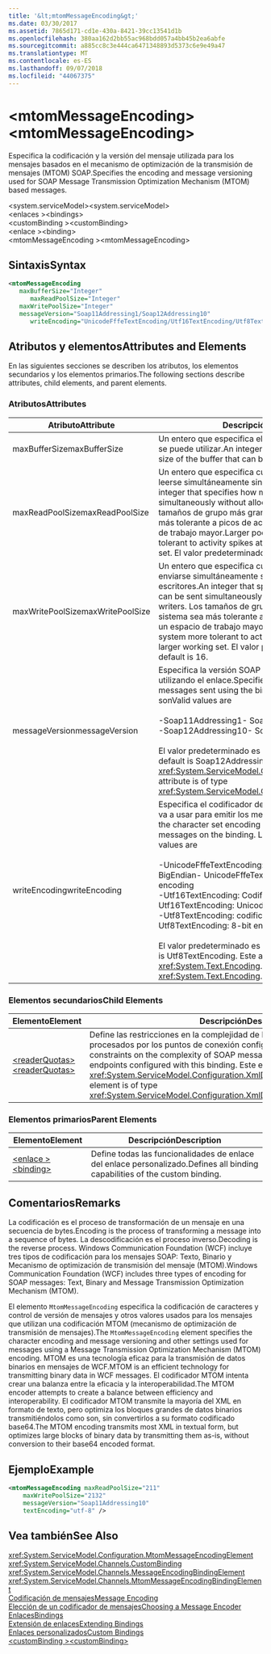 ```yaml
---
title: '&lt;mtomMessageEncoding&gt;'
ms.date: 03/30/2017
ms.assetid: 7865d171-cd1e-430a-8421-39cc13541d1b
ms.openlocfilehash: 380aa162d2bb55ac968bdd057a4bb45b2ea6abfe
ms.sourcegitcommit: a885cc8c3e444ca6471348893d5373c6e9e49a47
ms.translationtype: MT
ms.contentlocale: es-ES
ms.lasthandoff: 09/07/2018
ms.locfileid: "44067375"
---
```

# <a name="ltmtommessageencodinggt"></a><span data-ttu-id="621ce-102">&lt;mtomMessageEncoding&gt;</span><span class="sxs-lookup"><span data-stu-id="621ce-102">&lt;mtomMessageEncoding&gt;</span></span>
<span data-ttu-id="621ce-103">Especifica la codificación y la versión del mensaje utilizada para los mensajes basados en el mecanismo de optimización de la transmisión de mensajes (MTOM) SOAP.</span><span class="sxs-lookup"><span data-stu-id="621ce-103">Specifies the encoding and message versioning used for SOAP Message Transmission Optimization Mechanism (MTOM) based messages.</span></span>  
  
 <span data-ttu-id="621ce-104">\<system.serviceModel></span><span class="sxs-lookup"><span data-stu-id="621ce-104">\<system.serviceModel></span></span>  
<span data-ttu-id="621ce-105">\<enlaces ></span><span class="sxs-lookup"><span data-stu-id="621ce-105">\<bindings></span></span>  
<span data-ttu-id="621ce-106">\<customBinding ></span><span class="sxs-lookup"><span data-stu-id="621ce-106">\<customBinding></span></span>  
<span data-ttu-id="621ce-107">\<enlace ></span><span class="sxs-lookup"><span data-stu-id="621ce-107">\<binding></span></span>  
<span data-ttu-id="621ce-108">\<mtomMessageEncoding ></span><span class="sxs-lookup"><span data-stu-id="621ce-108">\<mtomMessageEncoding></span></span>  
  
## <a name="syntax"></a><span data-ttu-id="621ce-109">Sintaxis</span><span class="sxs-lookup"><span data-stu-id="621ce-109">Syntax</span></span>  
  
```xml  
<mtomMessageEncoding   
   maxBufferSize="Integer"  
      maxReadPoolSize="Integer"  
   maxWritePoolSize="Integer"  
   messageVersion="Soap11Addressing1/Soap12Addressing10"  
      writeEncoding="UnicodeFffeTextEncoding/Utf16TextEncoding/Utf8TextEncoding" />  
```  
  
## <a name="attributes-and-elements"></a><span data-ttu-id="621ce-110">Atributos y elementos</span><span class="sxs-lookup"><span data-stu-id="621ce-110">Attributes and Elements</span></span>  
 <span data-ttu-id="621ce-111">En las siguientes secciones se describen los atributos, los elementos secundarios y los elementos primarios.</span><span class="sxs-lookup"><span data-stu-id="621ce-111">The following sections describe attributes, child elements, and parent elements.</span></span>  
  
### <a name="attributes"></a><span data-ttu-id="621ce-112">Atributos</span><span class="sxs-lookup"><span data-stu-id="621ce-112">Attributes</span></span>  
  
|<span data-ttu-id="621ce-113">Atributo</span><span class="sxs-lookup"><span data-stu-id="621ce-113">Attribute</span></span>|<span data-ttu-id="621ce-114">Descripción</span><span class="sxs-lookup"><span data-stu-id="621ce-114">Description</span></span>|  
|---------------|-----------------|  
|<span data-ttu-id="621ce-115">maxBufferSize</span><span class="sxs-lookup"><span data-stu-id="621ce-115">maxBufferSize</span></span>|<span data-ttu-id="621ce-116">Un entero que especifica el tamaño máximo del búfer que se puede utilizar.</span><span class="sxs-lookup"><span data-stu-id="621ce-116">An integer that specifies the maximum size of the buffer that can be used.</span></span>|  
|<span data-ttu-id="621ce-117">maxReadPoolSize</span><span class="sxs-lookup"><span data-stu-id="621ce-117">maxReadPoolSize</span></span>|<span data-ttu-id="621ce-118">Un entero que especifica cuántos mensajes pueden leerse simultáneamente sin asignar nuevos lectores.</span><span class="sxs-lookup"><span data-stu-id="621ce-118">An integer that specifies how many messages can be read simultaneously without allocating new readers.</span></span> <span data-ttu-id="621ce-119">Los tamaños de grupo más grandes hacen que el sistema sea más tolerante a picos de actividad a costa de un espacio de trabajo mayor.</span><span class="sxs-lookup"><span data-stu-id="621ce-119">Larger pool sizes make the system more tolerant to activity spikes at the cost of a larger working set.</span></span> <span data-ttu-id="621ce-120">El valor predeterminado es 64.</span><span class="sxs-lookup"><span data-stu-id="621ce-120">The default is 64.</span></span>|  
|<span data-ttu-id="621ce-121">maxWritePoolSize</span><span class="sxs-lookup"><span data-stu-id="621ce-121">maxWritePoolSize</span></span>|<span data-ttu-id="621ce-122">Un entero que especifica cuántos mensajes pueden enviarse simultáneamente sin asignar nuevos escritores.</span><span class="sxs-lookup"><span data-stu-id="621ce-122">An integer that specifies how many messages can be sent simultaneously without allocating new writers.</span></span> <span data-ttu-id="621ce-123">Los tamaños de grupo más grandes hacen que el sistema sea más tolerante a picos de actividad a costa de un espacio de trabajo mayor.</span><span class="sxs-lookup"><span data-stu-id="621ce-123">Larger pool sizes make the system more tolerant to activity spikes at the cost of a larger working set.</span></span> <span data-ttu-id="621ce-124">El valor predeterminado es 16.</span><span class="sxs-lookup"><span data-stu-id="621ce-124">The default is 16.</span></span>|  
|<span data-ttu-id="621ce-125">messageVersion</span><span class="sxs-lookup"><span data-stu-id="621ce-125">messageVersion</span></span>|<span data-ttu-id="621ce-126">Especifica la versión SOAP de los mensajes enviados utilizando el enlace.</span><span class="sxs-lookup"><span data-stu-id="621ce-126">Specifies the SOAP version of the messages sent using the binding.</span></span> <span data-ttu-id="621ce-127">Los valores válidos son</span><span class="sxs-lookup"><span data-stu-id="621ce-127">Valid values are</span></span><br /><br /> <span data-ttu-id="621ce-128">-Soap11Addressing1</span><span class="sxs-lookup"><span data-stu-id="621ce-128">-   Soap11Addressing1</span></span><br /><span data-ttu-id="621ce-129">-Soap12Addressing10</span><span class="sxs-lookup"><span data-stu-id="621ce-129">-   Soap12Addressing10</span></span><br /><br /> <span data-ttu-id="621ce-130">El valor predeterminado es Soap12Addressing10.</span><span class="sxs-lookup"><span data-stu-id="621ce-130">The default is Soap12Addressing10.</span></span> <span data-ttu-id="621ce-131">Este atributo es del tipo <xref:System.ServiceModel.Channels.MessageVersion>.</span><span class="sxs-lookup"><span data-stu-id="621ce-131">This attribute is of type <xref:System.ServiceModel.Channels.MessageVersion>.</span></span>|  
|<span data-ttu-id="621ce-132">writeEncoding</span><span class="sxs-lookup"><span data-stu-id="621ce-132">writeEncoding</span></span>|<span data-ttu-id="621ce-133">Especifica el codificador del juego de caracteres que se va a usar para emitir los mensajes en el enlace.</span><span class="sxs-lookup"><span data-stu-id="621ce-133">Specifies the character set encoding to be used for emitting messages on the binding.</span></span> <span data-ttu-id="621ce-134">Los valores válidos son</span><span class="sxs-lookup"><span data-stu-id="621ce-134">Valid values are</span></span><br /><br /> <span data-ttu-id="621ce-135">-UnicodeFffeTextEncoding: Codificación de Unicode BigEndian</span><span class="sxs-lookup"><span data-stu-id="621ce-135">-   UnicodeFffeTextEncoding: Unicode BigEndian encoding</span></span><br /><span data-ttu-id="621ce-136">-Utf16TextEncoding: Codificación de Unicode</span><span class="sxs-lookup"><span data-stu-id="621ce-136">-   Utf16TextEncoding: Unicode encoding</span></span><br /><span data-ttu-id="621ce-137">-Utf8TextEncoding: codificación de 8 bits</span><span class="sxs-lookup"><span data-stu-id="621ce-137">-   Utf8TextEncoding: 8-bit encoding</span></span><br /><br /> <span data-ttu-id="621ce-138">El valor predeterminado es Utf8TextEncoding.</span><span class="sxs-lookup"><span data-stu-id="621ce-138">The default is Utf8TextEncoding.</span></span> <span data-ttu-id="621ce-139">Este atributo es del tipo <xref:System.Text.Encoding>.</span><span class="sxs-lookup"><span data-stu-id="621ce-139">This attribute is of type <xref:System.Text.Encoding>.</span></span>|  
  
### <a name="child-elements"></a><span data-ttu-id="621ce-140">Elementos secundarios</span><span class="sxs-lookup"><span data-stu-id="621ce-140">Child Elements</span></span>  
  
|<span data-ttu-id="621ce-141">Elemento</span><span class="sxs-lookup"><span data-stu-id="621ce-141">Element</span></span>|<span data-ttu-id="621ce-142">Descripción</span><span class="sxs-lookup"><span data-stu-id="621ce-142">Description</span></span>|  
|-------------|-----------------|  
|[<span data-ttu-id="621ce-143">\<readerQuotas></span><span class="sxs-lookup"><span data-stu-id="621ce-143">\<readerQuotas></span></span>](https://msdn.microsoft.com/library/3e5e42ff-cef8-478f-bf14-034449239bfd)|<span data-ttu-id="621ce-144">Define las restricciones en la complejidad de los mensajes SOAP que pueden ser procesados por los puntos de conexión configurados con este enlace.</span><span class="sxs-lookup"><span data-stu-id="621ce-144">Defines the constraints on the complexity of SOAP messages that can be processed by endpoints configured with this binding.</span></span> <span data-ttu-id="621ce-145">Este elemento es del tipo <xref:System.ServiceModel.Configuration.XmlDictionaryReaderQuotasElement>.</span><span class="sxs-lookup"><span data-stu-id="621ce-145">This element is of type <xref:System.ServiceModel.Configuration.XmlDictionaryReaderQuotasElement>.</span></span>|  
  
### <a name="parent-elements"></a><span data-ttu-id="621ce-146">Elementos primarios</span><span class="sxs-lookup"><span data-stu-id="621ce-146">Parent Elements</span></span>  
  
|<span data-ttu-id="621ce-147">Elemento</span><span class="sxs-lookup"><span data-stu-id="621ce-147">Element</span></span>|<span data-ttu-id="621ce-148">Descripción</span><span class="sxs-lookup"><span data-stu-id="621ce-148">Description</span></span>|  
|-------------|-----------------|  
|[<span data-ttu-id="621ce-149">\<enlace ></span><span class="sxs-lookup"><span data-stu-id="621ce-149">\<binding></span></span>](../../../../../docs/framework/misc/binding.md)|<span data-ttu-id="621ce-150">Define todas las funcionalidades de enlace del enlace personalizado.</span><span class="sxs-lookup"><span data-stu-id="621ce-150">Defines all binding capabilities of the custom binding.</span></span>|  
  
## <a name="remarks"></a><span data-ttu-id="621ce-151">Comentarios</span><span class="sxs-lookup"><span data-stu-id="621ce-151">Remarks</span></span>  
 <span data-ttu-id="621ce-152">La codificación es el proceso de transformación de un mensaje en una secuencia de bytes.</span><span class="sxs-lookup"><span data-stu-id="621ce-152">Encoding is the process of transforming a message into a sequence of bytes.</span></span> <span data-ttu-id="621ce-153">La descodificación es el proceso inverso.</span><span class="sxs-lookup"><span data-stu-id="621ce-153">Decoding is the reverse process.</span></span> <span data-ttu-id="621ce-154">Windows Communication Foundation (WCF) incluye tres tipos de codificación para los mensajes SOAP: Texto, Binario y Mecanismo de optimización de transmisión del mensaje (MTOM).</span><span class="sxs-lookup"><span data-stu-id="621ce-154">Windows Communication Foundation (WCF) includes three types of encoding for SOAP messages: Text, Binary and Message Transmission Optimization Mechanism (MTOM).</span></span>  
  
 <span data-ttu-id="621ce-155">El elemento `MtomMessageEncoding` especifica la codificación de caracteres y control de versión de mensajes y otros valores usados para los mensajes que utilizan una codificación MTOM (mecanismo de optimización de transmisión de mensajes).</span><span class="sxs-lookup"><span data-stu-id="621ce-155">The `MtomMessageEncoding` element specifies the character encoding and message versioning and other settings used for messages using a Message Transmission Optimization Mechanism (MTOM) encoding.</span></span> <span data-ttu-id="621ce-156">MTOM es una tecnología eficaz para la transmisión de datos binarios en mensajes de WCF.</span><span class="sxs-lookup"><span data-stu-id="621ce-156">MTOM is an efficient technology for transmitting binary data in WCF messages.</span></span> <span data-ttu-id="621ce-157">El codificador MTOM intenta crear una balanza entre la eficacia y la interoperabilidad.</span><span class="sxs-lookup"><span data-stu-id="621ce-157">The MTOM encoder attempts to create a balance between efficiency and interoperability.</span></span> <span data-ttu-id="621ce-158">El codificador MTOM transmite la mayoría del XML en formato de texto, pero optimiza los bloques grandes de datos binarios transmitiéndolos como son, sin convertirlos a su formato codificado base64.</span><span class="sxs-lookup"><span data-stu-id="621ce-158">The MTOM encoding transmits most XML in textual form, but optimizes large blocks of binary data by transmitting them as-is, without conversion to their base64 encoded format.</span></span>  
  
## <a name="example"></a><span data-ttu-id="621ce-159">Ejemplo</span><span class="sxs-lookup"><span data-stu-id="621ce-159">Example</span></span>  
  
```xml  
<mtomMessageEncoding maxReadPoolSize="211"  
    maxWritePoolSize="2132"  
    messageVersion="Soap11Addressing10"  
    textEncoding="utf-8" />  
```  
  
## <a name="see-also"></a><span data-ttu-id="621ce-160">Vea también</span><span class="sxs-lookup"><span data-stu-id="621ce-160">See Also</span></span>  
 <xref:System.ServiceModel.Configuration.MtomMessageEncodingElement>  
 <xref:System.ServiceModel.Channels.CustomBinding>  
 <xref:System.ServiceModel.Channels.MessageEncodingBindingElement>  
 <xref:System.ServiceModel.Channels.MtomMessageEncodingBindingElement>  
 [<span data-ttu-id="621ce-161">Codificación de mensajes</span><span class="sxs-lookup"><span data-stu-id="621ce-161">Message Encoding</span></span>](../../../../../docs/framework/configure-apps/file-schema/wcf/message-encoding.md)  
 [<span data-ttu-id="621ce-162">Elección de un codificador de mensajes</span><span class="sxs-lookup"><span data-stu-id="621ce-162">Choosing a Message Encoder</span></span>](../../../../../docs/framework/wcf/feature-details/choosing-a-message-encoder.md)  
 [<span data-ttu-id="621ce-163">Enlaces</span><span class="sxs-lookup"><span data-stu-id="621ce-163">Bindings</span></span>](../../../../../docs/framework/wcf/bindings.md)  
 [<span data-ttu-id="621ce-164">Extensión de enlaces</span><span class="sxs-lookup"><span data-stu-id="621ce-164">Extending Bindings</span></span>](../../../../../docs/framework/wcf/extending/extending-bindings.md)  
 [<span data-ttu-id="621ce-165">Enlaces personalizados</span><span class="sxs-lookup"><span data-stu-id="621ce-165">Custom Bindings</span></span>](../../../../../docs/framework/wcf/extending/custom-bindings.md)  
 [<span data-ttu-id="621ce-166">\<customBinding ></span><span class="sxs-lookup"><span data-stu-id="621ce-166">\<customBinding></span></span>](../../../../../docs/framework/configure-apps/file-schema/wcf/custombinding.md)
